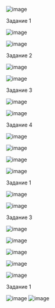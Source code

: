 
![image](https://user-images.githubusercontent.com/112850035/195137843-eb54cb58-bd37-4e9e-9d36-eef72a8f2d96.png)

Задание 1

![image](https://user-images.githubusercontent.com/112850035/195138142-6a32e700-0eca-4680-ad5e-fcde5c440728.png)

![image](https://user-images.githubusercontent.com/112850035/195138232-5065a7a9-17c6-407a-91eb-994c55f41ab0.png)

Задание 2

![image](https://user-images.githubusercontent.com/112850035/195138414-fe412309-e037-4a1b-a5dd-e953a4e75fff.png)

![image](https://user-images.githubusercontent.com/112850035/195138627-4d0f58e3-cebb-42f7-ac3c-e7ea0e4e3bd9.png)

Задание 3 

![image](https://user-images.githubusercontent.com/112850035/195138778-054cfb28-eab0-4f6e-87f4-383824277dee.png)

![image](https://user-images.githubusercontent.com/112850035/195139414-989a093c-6636-4d4b-9697-2ab1c8258975.png)

Задание 4

![image](https://user-images.githubusercontent.com/112850035/195139816-27958c06-3d2e-43d5-8001-ca53c7d96eb8.png)

![image](https://user-images.githubusercontent.com/112850035/195139994-49000d42-d0b2-4da5-a36e-7a866bdea9ce.png)


![image](https://user-images.githubusercontent.com/112850035/195140123-e69c8c59-1019-41ab-814e-f9968e92e619.png)

![image](https://user-images.githubusercontent.com/112850035/195140172-89febb3b-dbf6-42f5-b74f-9ad1bba05cc6.png)


Задание 1 

![image](https://user-images.githubusercontent.com/112850035/195140388-5a2c8c0c-22a0-4a71-bea7-68c4ecf937cb.png)

![image](https://user-images.githubusercontent.com/112850035/195141412-536bb19b-a4e2-4bc7-9989-5be9fcc237e1.png)

Задание 3

![image](https://user-images.githubusercontent.com/112850035/195141506-d2316eb8-680b-4bac-b7cf-ee67047141ed.png)

![image](https://user-images.githubusercontent.com/112850035/195141585-7b81b646-5a2c-4caf-ae8d-6f7cbcc6ab56.png)


![image](https://user-images.githubusercontent.com/112850035/196047468-d85f36e8-15e8-4ff1-886b-471f7a022f4a.png)

![image](https://user-images.githubusercontent.com/112850035/196047514-93d554f7-67aa-4b95-8c53-a0104d5063f3.png)

![image](https://user-images.githubusercontent.com/112850035/196047522-7a3bbae5-68e7-43f0-b7e9-6d05d576051e.png)

Задание 1

![image](https://user-images.githubusercontent.com/112850035/196047567-72728c32-6936-47b9-abcf-386d727563f4.png)
![image](https://user-images.githubusercontent.com/112850035/196047688-15e3eacb-e80c-49b7-ac7c-28c5c8ef9f40.png)


